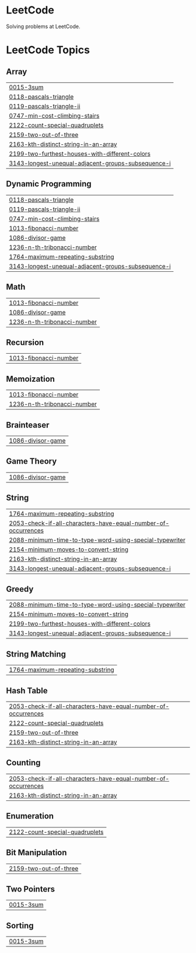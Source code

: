 # LeetCode
Solving problems at LeetCode.

<!---LeetCode Topics Start-->
# LeetCode Topics
## Array
|  |
| ------- |
| [0015-3sum](https://github.com/leegyuho-programer/Algorithm/tree/master/0015-3sum) |
| [0118-pascals-triangle](https://github.com/leegyuho-programer/Algorithm/tree/master/0118-pascals-triangle) |
| [0119-pascals-triangle-ii](https://github.com/leegyuho-programer/Algorithm/tree/master/0119-pascals-triangle-ii) |
| [0747-min-cost-climbing-stairs](https://github.com/leegyuho-programer/Algorithm/tree/master/0747-min-cost-climbing-stairs) |
| [2122-count-special-quadruplets](https://github.com/leegyuho-programer/Algorithm/tree/master/2122-count-special-quadruplets) |
| [2159-two-out-of-three](https://github.com/leegyuho-programer/Algorithm/tree/master/2159-two-out-of-three) |
| [2163-kth-distinct-string-in-an-array](https://github.com/leegyuho-programer/Algorithm/tree/master/2163-kth-distinct-string-in-an-array) |
| [2199-two-furthest-houses-with-different-colors](https://github.com/leegyuho-programer/Algorithm/tree/master/2199-two-furthest-houses-with-different-colors) |
| [3143-longest-unequal-adjacent-groups-subsequence-i](https://github.com/leegyuho-programer/Algorithm/tree/master/3143-longest-unequal-adjacent-groups-subsequence-i) |
## Dynamic Programming
|  |
| ------- |
| [0118-pascals-triangle](https://github.com/leegyuho-programer/Algorithm/tree/master/0118-pascals-triangle) |
| [0119-pascals-triangle-ii](https://github.com/leegyuho-programer/Algorithm/tree/master/0119-pascals-triangle-ii) |
| [0747-min-cost-climbing-stairs](https://github.com/leegyuho-programer/Algorithm/tree/master/0747-min-cost-climbing-stairs) |
| [1013-fibonacci-number](https://github.com/leegyuho-programer/Algorithm/tree/master/1013-fibonacci-number) |
| [1086-divisor-game](https://github.com/leegyuho-programer/Algorithm/tree/master/1086-divisor-game) |
| [1236-n-th-tribonacci-number](https://github.com/leegyuho-programer/Algorithm/tree/master/1236-n-th-tribonacci-number) |
| [1764-maximum-repeating-substring](https://github.com/leegyuho-programer/Algorithm/tree/master/1764-maximum-repeating-substring) |
| [3143-longest-unequal-adjacent-groups-subsequence-i](https://github.com/leegyuho-programer/Algorithm/tree/master/3143-longest-unequal-adjacent-groups-subsequence-i) |
## Math
|  |
| ------- |
| [1013-fibonacci-number](https://github.com/leegyuho-programer/Algorithm/tree/master/1013-fibonacci-number) |
| [1086-divisor-game](https://github.com/leegyuho-programer/Algorithm/tree/master/1086-divisor-game) |
| [1236-n-th-tribonacci-number](https://github.com/leegyuho-programer/Algorithm/tree/master/1236-n-th-tribonacci-number) |
## Recursion
|  |
| ------- |
| [1013-fibonacci-number](https://github.com/leegyuho-programer/Algorithm/tree/master/1013-fibonacci-number) |
## Memoization
|  |
| ------- |
| [1013-fibonacci-number](https://github.com/leegyuho-programer/Algorithm/tree/master/1013-fibonacci-number) |
| [1236-n-th-tribonacci-number](https://github.com/leegyuho-programer/Algorithm/tree/master/1236-n-th-tribonacci-number) |
## Brainteaser
|  |
| ------- |
| [1086-divisor-game](https://github.com/leegyuho-programer/Algorithm/tree/master/1086-divisor-game) |
## Game Theory
|  |
| ------- |
| [1086-divisor-game](https://github.com/leegyuho-programer/Algorithm/tree/master/1086-divisor-game) |
## String
|  |
| ------- |
| [1764-maximum-repeating-substring](https://github.com/leegyuho-programer/Algorithm/tree/master/1764-maximum-repeating-substring) |
| [2053-check-if-all-characters-have-equal-number-of-occurrences](https://github.com/leegyuho-programer/Algorithm/tree/master/2053-check-if-all-characters-have-equal-number-of-occurrences) |
| [2088-minimum-time-to-type-word-using-special-typewriter](https://github.com/leegyuho-programer/Algorithm/tree/master/2088-minimum-time-to-type-word-using-special-typewriter) |
| [2154-minimum-moves-to-convert-string](https://github.com/leegyuho-programer/Algorithm/tree/master/2154-minimum-moves-to-convert-string) |
| [2163-kth-distinct-string-in-an-array](https://github.com/leegyuho-programer/Algorithm/tree/master/2163-kth-distinct-string-in-an-array) |
| [3143-longest-unequal-adjacent-groups-subsequence-i](https://github.com/leegyuho-programer/Algorithm/tree/master/3143-longest-unequal-adjacent-groups-subsequence-i) |
## Greedy
|  |
| ------- |
| [2088-minimum-time-to-type-word-using-special-typewriter](https://github.com/leegyuho-programer/Algorithm/tree/master/2088-minimum-time-to-type-word-using-special-typewriter) |
| [2154-minimum-moves-to-convert-string](https://github.com/leegyuho-programer/Algorithm/tree/master/2154-minimum-moves-to-convert-string) |
| [2199-two-furthest-houses-with-different-colors](https://github.com/leegyuho-programer/Algorithm/tree/master/2199-two-furthest-houses-with-different-colors) |
| [3143-longest-unequal-adjacent-groups-subsequence-i](https://github.com/leegyuho-programer/Algorithm/tree/master/3143-longest-unequal-adjacent-groups-subsequence-i) |
## String Matching
|  |
| ------- |
| [1764-maximum-repeating-substring](https://github.com/leegyuho-programer/Algorithm/tree/master/1764-maximum-repeating-substring) |
## Hash Table
|  |
| ------- |
| [2053-check-if-all-characters-have-equal-number-of-occurrences](https://github.com/leegyuho-programer/Algorithm/tree/master/2053-check-if-all-characters-have-equal-number-of-occurrences) |
| [2122-count-special-quadruplets](https://github.com/leegyuho-programer/Algorithm/tree/master/2122-count-special-quadruplets) |
| [2159-two-out-of-three](https://github.com/leegyuho-programer/Algorithm/tree/master/2159-two-out-of-three) |
| [2163-kth-distinct-string-in-an-array](https://github.com/leegyuho-programer/Algorithm/tree/master/2163-kth-distinct-string-in-an-array) |
## Counting
|  |
| ------- |
| [2053-check-if-all-characters-have-equal-number-of-occurrences](https://github.com/leegyuho-programer/Algorithm/tree/master/2053-check-if-all-characters-have-equal-number-of-occurrences) |
| [2163-kth-distinct-string-in-an-array](https://github.com/leegyuho-programer/Algorithm/tree/master/2163-kth-distinct-string-in-an-array) |
## Enumeration
|  |
| ------- |
| [2122-count-special-quadruplets](https://github.com/leegyuho-programer/Algorithm/tree/master/2122-count-special-quadruplets) |
## Bit Manipulation
|  |
| ------- |
| [2159-two-out-of-three](https://github.com/leegyuho-programer/Algorithm/tree/master/2159-two-out-of-three) |
## Two Pointers
|  |
| ------- |
| [0015-3sum](https://github.com/leegyuho-programer/Algorithm/tree/master/0015-3sum) |
## Sorting
|  |
| ------- |
| [0015-3sum](https://github.com/leegyuho-programer/Algorithm/tree/master/0015-3sum) |
<!---LeetCode Topics End-->